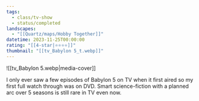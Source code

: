 ```yaml
---
tags:
  - class/tv-show
  - status/completed
landscapes:
  - "[[Quartz/maps/Hobby Together]]"
datetime: 2023-11-25T00:00:00
rating: "[[4-star|⭐️⭐️⭐️⭐️]]"
thumbnail: "[[tv_Babylon 5_t.webp]]"
---
```

![[tv_Babylon 5.webp|media-cover]]

I only ever saw a few episodes of Babylon 5 on TV when it first aired so my first full watch through was on DVD. Smart science-fiction with a planned arc over 5 seasons is still rare in TV even now.